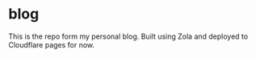 # blog
This is the repo form my personal blog. Built using Zola and deployed to Cloudflare pages for now.
